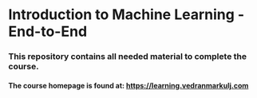 # Introduction to Machine Learning - End-to-End
### This repository contains all needed material to complete the course.
#### The course homepage is found at: https://learning.vedranmarkulj.com